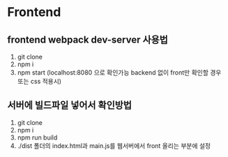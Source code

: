 # Frontend

## frontend webpack dev-server 사용법
1. git clone
2. npm i
3. npm start 
(localhost:8080 으로 확인가능 backend 없이 front만 확인할 경우 또는 css 적용시)

## 서버에 빌드파일 넣어서 확인방법
1. git clone
2. npm i
3. npm run build
4. ./dist 폴더의 index.html과 main.js를 웹서버에서 front 올리는 부분에 설정